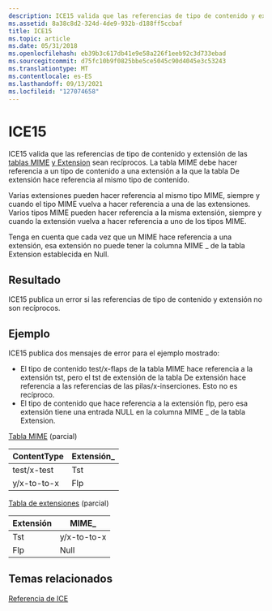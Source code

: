 ```yaml
---
description: ICE15 valida que las referencias de tipo de contenido y extensión de las tablas MIME y Extension sean recíprocos. La tabla MIME debe hacer referencia a un tipo de contenido a una extensión a la que la tabla De extensión hace referencia al mismo tipo de contenido.
ms.assetid: 8a38c8d2-324d-4de9-932b-d188ff5ccbaf
title: ICE15
ms.topic: article
ms.date: 05/31/2018
ms.openlocfilehash: eb39b3c617db41e9e58a226f1eeb92c3d733ebad
ms.sourcegitcommit: d75fc10b9f0825bbe5ce5045c90d4045e3c53243
ms.translationtype: MT
ms.contentlocale: es-ES
ms.lasthandoff: 09/13/2021
ms.locfileid: "127074658"
---
```

# <a name="ice15"></a>ICE15

ICE15 valida que las referencias de tipo de contenido y extensión de las [tablas MIME](mime-table.md) [y Extension](extension-table.md) sean recíprocos. La tabla MIME debe hacer referencia a un tipo de contenido a una extensión a la que la tabla De extensión hace referencia al mismo tipo de contenido.

Varias extensiones pueden hacer referencia al mismo tipo MIME, siempre y cuando el tipo MIME vuelva a hacer referencia a una de las extensiones. Varios tipos MIME pueden hacer referencia a la misma extensión, siempre y cuando la extensión vuelva a hacer referencia a uno de los tipos MIME.

Tenga en cuenta que cada vez que un MIME hace referencia a una extensión, esa extensión no puede tener la columna MIME \_ de la tabla Extension establecida en Null.

## <a name="result"></a>Resultado

ICE15 publica un error si las referencias de tipo de contenido y extensión no son recíprocos.

## <a name="example"></a>Ejemplo

ICE15 publica dos mensajes de error para el ejemplo mostrado:

-   El tipo de contenido test/x-flaps de la tabla MIME hace referencia a la extensión tst, pero el tst de extensión de la tabla De extensión hace referencia a las referencias de las pilas/x-inserciones. Esto no es recíproco.
-   El tipo de contenido que hace referencia a la extensión flp, pero esa extensión tiene una entrada NULL en la columna MIME \_ de la tabla Extension.

[Tabla MIME](mime-table.md) (parcial)



| ContentType   | Extensión\_ |
|---------------|-------------|
| test/x-test   | Tst         |
| y/x-to-to-x | Flp         |



 

[Tabla de extensiones](extension-table.md) (parcial)



| Extensión | MIME\_        |
|-----------|---------------|
| Tst       | y/x-to-to-x |
| Flp       | Null          |



 

## <a name="related-topics"></a>Temas relacionados

<dl> <dt>

[Referencia de ICE](ice-reference.md)
</dt> </dl>

 

 



